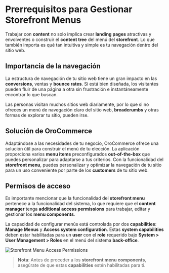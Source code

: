 # Prerrequisitos para Gestionar Storefront Menus

Trabajar con **content** no solo implica crear **landing pages** atractivas y envolventes o construir el **content tree** del menú del **storefront**. Lo que también importa es qué tan intuitiva y simple es tu navegación dentro del sitio web.

## Importancia de la navegación

La estructura de navegación de tu sitio web tiene un gran impacto en las **conversions**, ventas y **bounce rates**. Si está bien diseñada, los visitantes pueden fluir de una página a otra sin frustración e instantáneamente encontrar lo que buscan.

Las personas visitan muchos sitios web diariamente, por lo que si no ofreces un menú de navegación claro del sitio web, **breadcrumbs** y otras formas de explorar tu sitio, pueden irse.

## Solución de OroCommerce

Adaptándose a las necesidades de tu negocio, OroCommerce ofrece una solución útil para construir el menú de tu elección. La aplicación proporciona varios **menu items** preconfigurados **out-of-the-box** que puedes personalizar para adaptarse a tus criterios. Con la funcionalidad del **storefront menu**, puedes personalizar y optimizar la navegación de tu sitio para un uso conveniente por parte de los **customers** de tu sitio web.

## Permisos de acceso

Es importante mencionar que la funcionalidad del **storefront menu** pertenece a la funcionalidad del sistema, lo que requiere que el **content manager** tenga **additional access permissions** para trabajar, editar y gestionar los **menu components**.

La capacidad de configurar menús está controlada por dos **capabilities**: **Manage Menus** y **Access system configuration**. Estas **system capabilities** deben estar habilitadas para un **user** con el **role** requerido bajo **System > User Management > Roles** en el menú del sistema **back-office**.

![Storefront Menu Access Permissions](https://hive.oroinc.com/wp-content/uploads/sites/21/2021/02/storefront_menu_access_permissions-1.png)

> **Nota**: Antes de proceder a los **storefront menu components**, asegúrate de que estas **capabilities** estén habilitadas para ti.